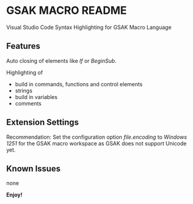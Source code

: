 # GSAK MACRO README

Visual Studio Code Syntax Highlighting for GSAK Macro Language

## Features

Auto closing of elements like *If* or *BeginSub*.

Highlighting of
* build in commands, functions and control elements
* strings
* build in variables
* comments

## Extension Settings

Recommendation:
Set the configuration option *file.encoding* to *Windows 1251* for the GSAK macro workspace as GSAK does not support Unicode yet.

## Known Issues

none

**Enjoy!**
